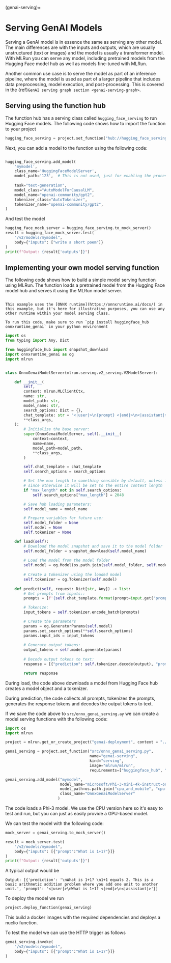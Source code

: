 (genai-serving)=
# Serving GenAI Models

Serving a GenAI model is in essence the same as serving any other model. The main differences are with the inputs and outputs, which are usually unstructured (text or images) and the model is usually a transformer model. With MLRun you can serve any model, including pretrained models from the Hugging Face model hub as well as models fine-tuned with MLRun.

Another common use case is to serve the model as part of an inference pipeline, where the model is used as part of a larger pipeline that includes data preprocessing, model execution, and post-processing. This is covered in the {ref}`GenAI serving graph section <genai-serving-graph>`.


## Serving using the function hub

The function hub has a serving class called `hugging_face_serving` to run Hugging Face models. The following code shows how to import the function to your project

```python
hugging_face_serving = project.set_function("hub://hugging_face_serving")
```

Next, you can add a model to the function using the following code:

```python

hugging_face_serving.add_model(
    'mymodel',
    class_name='HuggingFaceModelServer',
    model_path='123',  # This is not used, just for enabling the process.
    
    task="text-generation",
    model_class="AutoModelForCausalLM",
    model_name="openai-community/gpt2",
    tokenizer_class="AutoTokenizer",
    tokenizer_name="openai-community/gpt2",
)
```

And test the model
```python
hugging_face_mock_server = hugging_face_serving.to_mock_server()
result = hugging_face_mock_server.test(
    "/v2/models/mymodel",
    body={"inputs": ["write a short poem"]}
)
print(f"Output: {result['outputs']}")
```

## Implementing your own model serving function

The following code shows how to build a simple model serving function using MLRun. The function loads a pretrained model from the Hugging Face model hub and serves it using the MLRun model server.

```{admonition} Note

This example uses the [ONNX runtime](https://onnxruntime.ai/docs/) in this example, but it's here for illustrative purposes, you can use any other runtime within your model serving class.

To run this code, make sure to run `pip install huggingface_hub onnxruntime_genai` in your python environment
```


```python
import os
from typing import Any, Dict

from huggingface_hub import snapshot_download
import onnxruntime_genai as og
import mlrun


class OnnxGenaiModelServer(mlrun.serving.v2_serving.V2ModelServer):

    def __init__(
        self,
        context: mlrun.MLClientCtx,
        name: str,
        model_path: str,
        model_name: str,
        search_options: Dict = {},
        chat_template: str = "<|user|>\n{prompt} <|end|>\n<|assistant|>",
        **class_args,
    ):
        # Initialize the base server:
        super(OnnxGenaiModelServer, self).__init__(
            context=context,
            name=name,
            model_path=model_path,
            **class_args,
        )

        self.chat_template = chat_template
        self.search_options = search_options

        # Set the max length to something sensible by default, unless it is specified by the user,
        # since otherwise it will be set to the entire context length
        if "max_length" not in self.search_options:
            self.search_options["max_length"] = 2048

        # Save hub loading parameters:
        self.model_name = model_name

        # Prepare variables for future use:
        self.model_folder = None
        self.model = None
        self.tokenizer = None

    def load(self):
        # Download the model snapshot and save it to the model folder
        self.model_folder = snapshot_download(self.model_name)
        
        # Load the model from the model folder
        self.model = og.Model(os.path.join(self.model_folder, self.model_path))
        
        # Create a tokenizer using the loaded model
        self.tokenizer = og.Tokenizer(self.model)
        
    def predict(self, request: Dict[str, Any]) -> list:
        # Get prompts from inputs::
        prompts = [f'{self.chat_template.format(prompt=input.get("prompt"))}' for input in request["inputs"]]

        # Tokenize:
        input_tokens = self.tokenizer.encode_batch(prompts)

        # Create the parameters
        params = og.GeneratorParams(self.model)
        params.set_search_options(**self.search_options)
        params.input_ids = input_tokens
        
        # Generate output tokens:
        output_tokens = self.model.generate(params)
        
        # Decode output tokens to text:
        response = [{"prediction": self.tokenizer.decode(output), "prompt": prompt} for (output, prompt) in zip(output_tokens, prompts)]

        return response
```

During load, the code above downloads a model from Hugging Face hub creates a model object and a tokenizer.

During prediction, the code collects all prompts, tokenizes the prompts, generates the response tokens and decodes the output tokens to text.

If we save the code above to `src/onnx_genai_serving.ay` we can create a model serving functions with the following code:

``` python
import os
import mlrun

project = mlrun.get_or_create_project("genai-deployment", context = "./", user_project=True)

genai_serving = project.set_function("src/onnx_genai_serving.py",
                                     name="genai-serving",
                                     kind="serving",
                                     image="mlrun/mlrun",
                                     requirements=["huggingface_hub", "onnxruntime_genai"])

genai_serving.add_model("mymodel",
                        model_name="microsoft/Phi-3-mini-4k-instruct-onnx",
                        model_path=os.path.join("cpu_and_mobile", "cpu-int4-rtn-block-32-acc-level-4"),
                        class_name="OnnxGenaiModelServer"
                       )

```

The code loads a Phi-3 model. We use the CPU version here so it's easy to test and run, but you can just as easily provide a GPU-based model.

We can test the model with the following code:

```python
mock_server = genai_serving.to_mock_server()

result = mock_server.test(
    "/v2/models/mymodel",
    body={"inputs": [{"prompt":"What is 1+1?"}]}
)
print(f"Output: {result['outputs']}")
```

A typical output would be
```
Output: [{'prediction': '\nWhat is 1+1? \n1+1 equals 2. This is a basic arithmetic addition problem where you add one unit to another unit.', 'prompt': '<|user|>\nWhat is 1+1? <|end|>\n<|assistant|>'}]
```

To deploy the model we run
```python
project.deploy_function(genai_serving)
```

This build a docker images with the required dependencies and deploys a nuclio function.

To test the model we can use the HTTP trigger as follows
```python
genai_serving.invoke(
    "/v2/models/mymodel",
    body={"inputs": [{"prompt":"What is 1+1?"}]}
)
```

